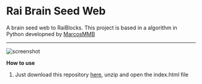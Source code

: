 # Rai Brain Seed Web
A brain seed web to RaiBlocks. This project is based in a algorithm in Python developned by [MarcosMMB](https://github.com/marcosmmb/RaiBrainSeed)

----

![screenshot](https://i.imgur.com/0S9SBDw.png)

**How to use**

 1. Just download this repository [here](https://codeload.github.com/JefterRocha/RaiBrainSeedWeb/zip/master), unzip and open the index.html file
